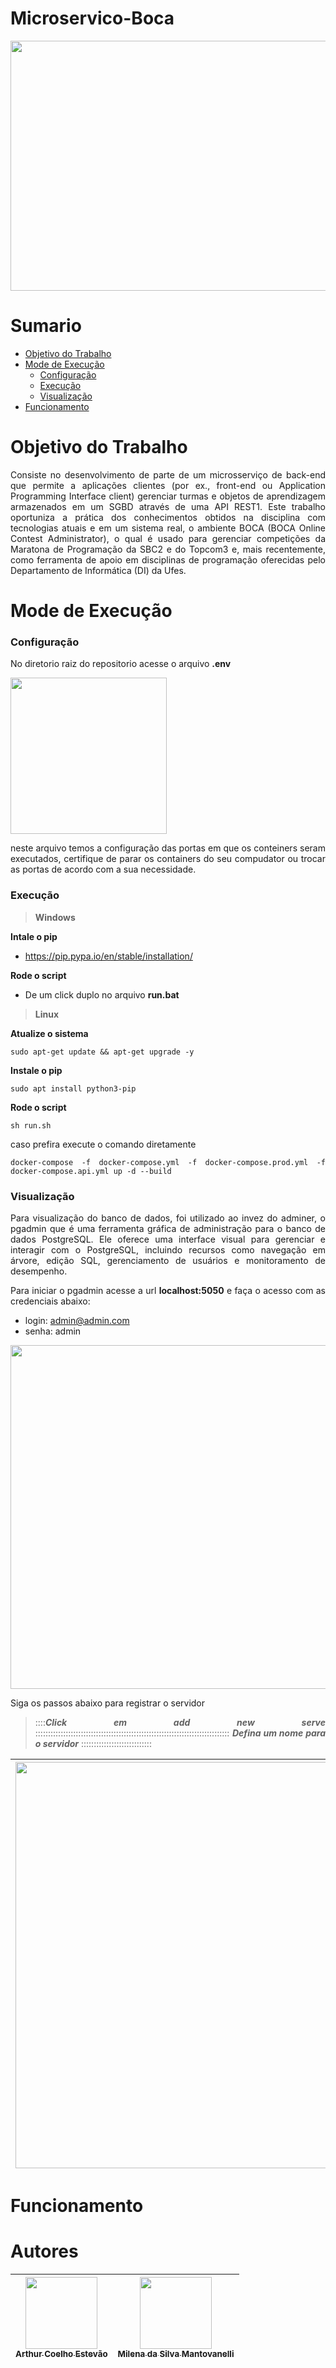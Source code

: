 # Microservico-Boca

<div  Align="justify">
<div Align="center"><img src="https://github.com/arthurcoelho442/Microservico-Boca/assets/56831082/9e9c6b6a-24d3-4b3c-b3c0-fc4bd1733ded" height = 400 width=900> </div>

# Sumario
- [Objetivo do Trabalho](#Objetivo-do-Trabalho)
- [Mode de Execução](#Mode-de-Execucao)
  - [Configuração](#Configuracao)
  - [Execução](#Execucao)
  - [Visualização](#Visualizacao)
- [Funcionamento](#Funcionamento)

# <a name=“Objetivo-do-Trabalho”><a/>Objetivo do Trabalho
Consiste no desenvolvimento de parte de um microsserviço de back-end que permite a aplicações clientes (por ex., front-end ou Application Programming Interface client) gerenciar turmas e objetos de aprendizagem armazenados em um SGBD através de uma API REST1. Este trabalho oportuniza a prática dos conhecimentos obtidos na disciplina com tecnologias atuais e em um sistema real, o ambiente BOCA (BOCA Online Contest Administrator), o qual é usado para gerenciar competições da Maratona de Programação da SBC2 e do Topcom3 e, mais recentemente, como ferramenta de apoio em disciplinas de programação oferecidas pelo Departamento de Informática (DI) da Ufes.

# <a name=“Mode-de-Execucao”><a/>Mode de Execução

### <a name=“Configuracao”><a/>Configuração
No diretorio raiz do repositorio acesse o arquivo **.env**

<div><img src="https://github.com/arthurcoelho442/Microservico-Boca/assets/56831082/7d5d1d91-30d5-4243-a67b-0cefc2507b23" width=250> </div>

neste arquivo temos a configuração das portas em que os conteiners seram executados, certifique de parar os containers do seu compudator ou trocar as portas de acordo com a sua necessidade.

### <a name=“Execucao”><a/>Execução
> **Windows**

**Intale o pip**
- https://pip.pypa.io/en/stable/installation/

**Rode o script**

- De um click duplo no arquivo **run.bat**

> **Linux**

**Atualize o sistema**
```
sudo apt-get update && apt-get upgrade -y
```

**Instale o pip**
```
sudo apt install python3-pip
```

**Rode o script**
```
sh run.sh
```
caso prefira execute o comando diretamente
```
docker-compose -f docker-compose.yml -f docker-compose.prod.yml -f docker-compose.api.yml up -d --build
```

### <a name=“Visualizacao”><a/>Visualização
Para visualização do banco de dados, foi utilizado ao invez do adminer, o pgadmin que é uma ferramenta gráfica de administração para o banco de dados PostgreSQL. Ele oferece uma interface visual para gerenciar e interagir com o PostgreSQL, incluindo recursos como navegação em árvore, edição SQL, gerenciamento de usuários e monitoramento de desempenho.

Para iniciar o pgadmin acesse a url **localhost:5050** e faça o acesso com as credenciais abaixo:
- login: admin@admin.com
- senha: admin

<div Align="center"><img src="https://github.com/arthurcoelho442/Microservico-Boca/assets/56831082/1ec3213f-1536-4b50-84cb-48be7fe17226" width=550> </div>

Siga os passos abaixo para registrar o servidor

> ::::**_Click em add new serve_** ::::::::::::::::::::::::::::::::::::::::::::::::::::::::::::::::::::::::::::: **_Defina um nome para o servidor_** ::::::::::::::::::::::::::::

|<img src="https://github.com/arthurcoelho442/Microservico-Boca/assets/56831082/751ee45e-04c9-4641-a85f-3f656d3bba9e" width=650><br> | <img  src="https://github.com/arthurcoelho442/Microservico-Boca/assets/56831082/c8c85ac1-6237-4447-aa51-6f0d36f8fa10" width=500><br> |
| :---: | :---: |

# <a name=“Funcionamento”><a/>Funcionamento

# Autores
| [<img src="https://avatars.githubusercontent.com/u/56831082?v=4" width=115><br><sub>Arthur Coelho Estevão</sub>](https://github.com/arthurcoelho442) |  [<img src="https://avatars.githubusercontent.com/u/56406192?v=4" width=115><br><sub>Milena da Silva Mantovanelli</sub>](https://github.com/Milena0899) |
| :---: | :---: |

</div>
